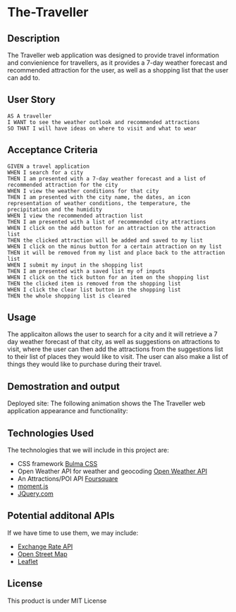 # The-Traveller

## Description
The Traveller web application was designed to provide travel information and convienience for travellers, as it provides a 7-day weather forecast and recommended attraction for the user, as well as a shopping list that the user can add to. 


## User Story

```
AS A traveller
I WANT to see the weather outlook and recommended attractions 
SO THAT I will have ideas on where to visit and what to wear
```

## Acceptance Criteria

```
GIVEN a travel application
WHEN I search for a city
THEN I am presented with a 7-day weather forecast and a list of recommended attraction for the city
WHEN I view the weather conditions for that city
THEN I am presented with the city name, the dates, an icon representation of weather conditions, the temperature, the precipitation and the humidity
WHEN I view the recommended attraction list
THEN I am presented with a list of recommended city attractions
WHEN I click on the add button for an attraction on the attraction list
THEN the clicked attraction will be added and saved to my list
WHEN I click on the minus button for a certain attraction on my list
THEN it will be removed from my list and place back to the attraction list
WHEN I submit my input in the shopping list 
THEN I am presented with a saved list my of inputs 
WHEN I click on the tick button for an item on the shopping list
THEN the clicked item is removed from the shopping list
WHEN I click the clear list button in the shopping list
THEN the whole shopping list is cleared
```

## Usage
The applicaiton allows the user to search for a city and it will retrieve a 7 day weather forecast of that city, as well as suggestions on attractions to visit, where the user can then add the attractions from the suggestions list to their list of places they would like to visit.
The user can also make a list of things they would like to purchase during their travel.  

## Demostration and output
Deployed site: 
The following animation shows the The Traveller web application appearance and functionality:


## Technologies Used
The technologies that we will include in this project are: 
- CSS framework [Bulma CSS](https://bulma.io/documentation/overview/start/)
- Open Weather API for weather and geocoding [Open Weather API](https://openweathermap.org/api)
-  An Attractions/POI API [Foursquare](https://developer.foursquare.com/docs/overview)
- [moment.js](https://momentjs.com/docs/)
- [JQuery.com](https://jquery.com)

## Potential additonal APIs
If we have time to use them, we may include: 
- [Exchange Rate API](https://exchangeratesapi.io/)
- [Open Street Map](https://www.openstreetmap.org/)
- [Leaflet](https://leafletjs.com/)

## License
This product is under MIT License 



